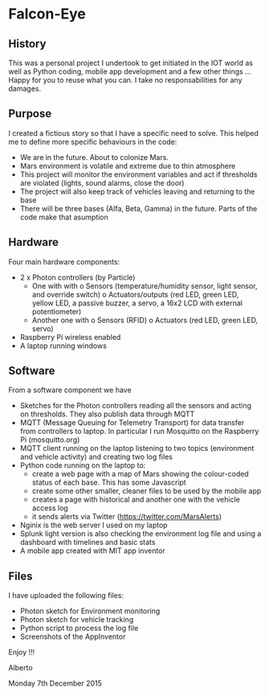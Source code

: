 # Falcon-Eye
## History
This was a personal project I undertook to get initiated in the IOT world as well as Python coding, mobile app development
and a few other things ... Happy for you to reuse what you can. I take no responsabilities for any damages.

## Purpose
I created a fictious story so that I have a specific need to solve. This helped me to define more specific behaviours in the code:
 - We are in the future. About to colonize Mars.
 - Mars environment is volatile and extreme due to thin atmosphere
 - This project will monitor the environment variables and act if thresholds are violated (lights, sound alarms, close the door)
 - The project will also keep track of vehicles leaving and returning to the base
 - There will be three bases (Alfa, Beta, Gamma) in the future. Parts of the code make that asumption

## Hardware
Four main hardware components:
 - 2 x Photon controllers (by Particle)
     - One with with
          o Sensors (temperature/humidity sensor, light sensor, and override switch)
          o Actuators/outputs (red LED, green LED, yellow LED, a passive buzzer, a servo, a 16x2 LCD with external potentiometer)
     - Another one with
          o Sensors (RFID)
          o Actuators (red LED, green LED, servo)
 - Raspberry Pi wireless enabled
 - A laptop running windows
 
## Software
 From a software component we have
 - Sketches for the Photon controllers reading all the sensors and acting on thresholds. They also publish data through MQTT
 - MQTT (Message Queuing for Telemetry Transport) for data transfer from controllers to laptop. In particular I run Mosquitto
 on the Raspberry Pi (mosquitto.org)
 - MQTT client running on the laptop listening to two topics (environment and vehicle activity) and creating two log files
 - Python code running on the laptop to:
    + create a web page with a map of Mars showing the colour-coded status of each base. This has some Javascript
    + create some other smaller, cleaner files to be used by the mobile app
    + creates a page with historical and another one with the vehicle access log
    + it sends alerts via Twitter (https://twitter.com/MarsAlerts)
 - Nginix is the web server I used on my laptop
 - Splunk light version is also checking the environment log file and using a dashboard with timelines and basic stats
 - A mobile app created with MIT app inventor

## Files 
 I have uploaded the following files:
  - Photon sketch for Environment monitoring
  - Photon sketch for vehicle tracking
  - Python script to process the log file
  - Screenshots of the AppInventor
  
Enjoy !!!

Alberto

Monday 7th December 2015
